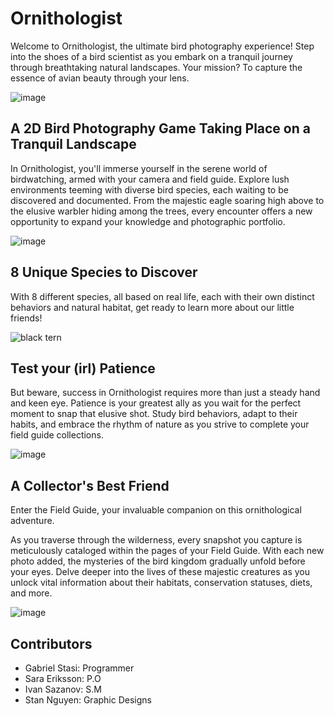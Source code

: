 # Ornithologist
Welcome to Ornithologist, the ultimate bird photography experience! Step into the shoes of a bird scientist as you embark on a tranquil journey through breathtaking natural landscapes. Your mission? To capture the essence of avian beauty through your lens.

![image](https://github.com/TotoriYoyori/ornithologist/assets/89681094/0e2949e3-274d-4d5b-bfca-7742a2fa521b)

## A 2D Bird Photography Game Taking Place on a Tranquil Landscape 
In Ornithologist, you'll immerse yourself in the serene world of birdwatching, armed with your camera and field guide. Explore lush environments teeming with diverse bird species, each waiting to be discovered and documented. From the majestic eagle soaring high above to the elusive warbler hiding among the trees, every encounter offers a new opportunity to expand your knowledge and photographic portfolio.

![image](https://github.com/TotoriYoyori/ornithologist/assets/89681094/493897ba-d61c-45f4-ba05-e0f7ca5d5c5e)

## 8 Unique Species to Discover
With 8 different species, all based on real life, each with their own distinct behaviors and natural habitat, get ready to learn more about our little friends!

![black tern](https://github.com/TotoriYoyori/ornithologist/assets/89681094/80c09752-87be-4398-9052-2236a39f4108)


## Test your (irl) Patience
But beware, success in Ornithologist requires more than just a steady hand and keen eye. Patience is your greatest ally as you wait for the perfect moment to snap that elusive shot. Study bird behaviors, adapt to their habits, and embrace the rhythm of nature as you strive to complete your field guide collections.

![image](https://github.com/TotoriYoyori/ornithologist/assets/89681094/87c85542-1806-4cbb-b901-1938f5dd1110)


## A Collector's Best Friend
Enter the Field Guide, your invaluable companion on this ornithological adventure.

As you traverse through the wilderness, every snapshot you capture is meticulously cataloged within the pages of your Field Guide. With each new photo added, the mysteries of the bird kingdom gradually unfold before your eyes. Delve deeper into the lives of these majestic creatures as you unlock vital information about their habitats, conservation statuses, diets, and more.

![image](https://github.com/TotoriYoyori/ornithologist/assets/89681094/adb8a16c-07fe-4caa-9f1e-e62a0446cb75)

## Contributors
- Gabriel Stasi: Programmer
- Sara Eriksson: P.O
- Ivan Sazanov: S.M
- Stan Nguyen: Graphic Designs
